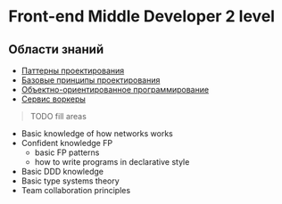 # Front-end Middle Developer 2 level

## Области знаний
- [Паттерны проектирования](./patterns.md)
- [Базовые принципы проектирования](./design.md)
- [Объектно-ориентированное программирование](./oop.md)
- [Сервис воркеры](./serviceWorkers.md)
> TODO fill areas
- Basic knowledge of how networks works
- Confident knowledge FP
    - basic FP patterns
    - how to write programs in declarative style
- Basic DDD knowledge
- Basic type systems theory
- Team collaboration principles
